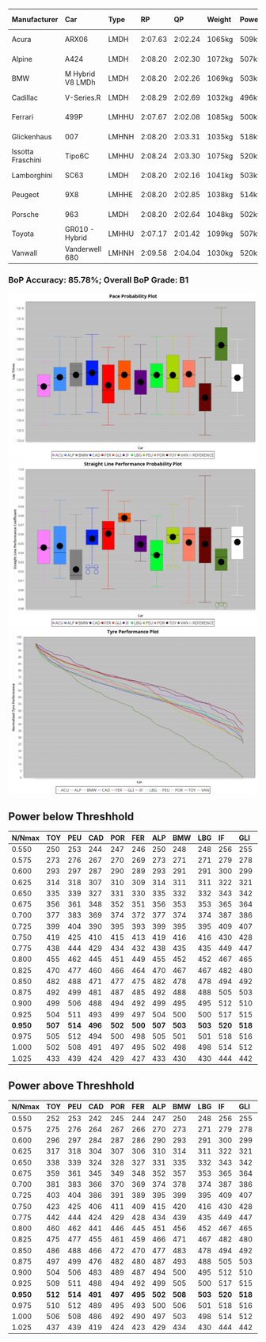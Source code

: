 |Manufacturer|Car|Type|RP|QP|Weight|Power¹|Threshhold|PINC|Power²|E/Stint|AVG Vmax|FDS|RDLC|L/Stint|BOP-Grade|ModelAccuracy|ModelPoints|Match%|
|:-|:-|:-|:-|:-|:-|:-|:-|:-|:-|:-|:-|:-|:-|:-|:-|:-|:-|:-|
|Acura|ARX06|LMDH|2:07.63|2:02.24|1065kg|509kw|210.0kph|-1%|504kw|902MJ|297.35kph-313.67kph|-|1.00|25|-D1|100.00%|995|65.23%|
|Alpine|A424|LMDH|2:08.20|2:02.30|1072kg|507kw|210.0kph|-1%|502kw|900MJ|297.32kph-316.70kph|-|0.99|25|~A1|81.46%|523|100.00%|
|BMW|M Hybrid V8 LMDh|LMDH|2:08.20|2:02.26|1069kg|503kw|210.0kph|1%|508kw|892MJ|294.10kph-316.35kph|-|1.00|25|~A1|98.60%|1690|100.00%|
|Cadillac|V-Series.R|LMDH|2:08.29|2:02.69|1032kg|496kw|210.0kph|-1%|491kw|869MJ|293.69kph-316.68kph|-|1.03|25|+A2|98.38%|1765|90.55%|
|Ferrari|499P|LMHHU|2:07.67|2:02.08|1085kg|500kw|210.0kph|-1%|495kw|883MJ|295.76kph-316.84kph|190kph|1.00|25|-B2|92.24%|2247|84.55%|
|Glickenhaus|007|LMHNH|2:08.20|2:03.31|1035kg|518kw|210.0kph|0%|518kw|912MJ|305.28kph-316.57kph|-|0.96|25|+B1|96.18%|554|87.35%|
|Issotta Fraschini|Tipo6C|LMHHU|2:08.24|2:03.30|1075kg|520kw|210.0kph|0%|520kw|922MJ|300.42kph-310.47kph|190kph|1.03|25|+A2|66.67%|96|93.00%|
|Lamborghini|SC63|LMDH|2:08.20|2:02.16|1041kg|503kw|210.0kph|0%|503kw|884MJ|296.80kph-314.02kph|-|1.05|25|+A2|96.77%|419|93.15%|
|Peugeot|9X8|LMHHE|2:08.20|2:02.85|1038kg|514kw|210.0kph|0%|514kw|906MJ|296.44kph-318.70kph|150kph|1.03|25|~A1|87.65%|1795|100.00%|
|Porsche|963|LMDH|2:08.20|2:02.64|1048kg|502kw|210.0kph|-1%|497kw|885MJ|295.06kph-317.18kph|-|1.02|25|~A1|96.81%|5438|100.00%|
|Toyota|GR010 - Hybrid|LMHHU|2:07.17|2:01.42|1099kg|507kw|210.0kph|1%|512kw|905MJ|294.17kph-324.31kph|190kph|1.00|25|-D2|86.04%|1751|64.33%|
|Vanwall|Vanderwell 680|LMHNH|2:09.58|2:04.04|1030kg|520kw|210.0kph|0%|520kw|901MJ|292.00kph-313.56kph|-|1.02|25|+E2|91.42%|501|51.17%|

### BoP Accuracy: 85.78%; Overall BoP Grade: B1
![PACECHART](./IMG/ACOMETHOD.png)
![STRAIGHTLINEPERFORMANCECHART](./IMG/ACOMETHOD_sp.png)
![TYREPERFORMANCECHART](./IMG/ACOMETHOD_tw.png)

## Power below Threshhold
|N/Nmax|TOY|PEU|CAD|POR|FER|ALP|BMW|LBG|IF|GLI|VAN|ACU|
|:-|:-|:-|:-|:-|:-|:-|:-|:-|:-|:-|:-|:-|
|0.550|250|253|244|247|246|250|248|248|256|255|256|251|
|0.575|273|276|267|270|269|273|271|271|279|278|279|274|
|0.600|293|297|287|290|289|293|291|291|300|299|300|294|
|0.625|314|318|307|310|309|314|311|311|322|321|322|315|
|0.650|335|339|327|331|330|335|332|332|343|342|343|336|
|0.675|356|361|348|352|351|356|353|353|365|364|365|357|
|0.700|377|383|369|374|372|377|374|374|387|386|387|379|
|0.725|399|404|390|395|393|399|395|395|409|407|409|400|
|0.750|419|425|410|415|413|419|416|416|430|428|430|421|
|0.775|438|444|429|434|432|438|435|435|449|447|449|440|
|0.800|455|462|445|451|449|455|452|452|467|465|467|457|
|0.825|470|477|460|466|464|470|467|467|482|480|482|472|
|0.850|482|488|471|477|475|482|478|478|494|492|494|484|
|0.875|492|499|481|487|485|492|488|488|505|503|505|494|
|0.900|499|506|488|494|492|499|495|495|512|510|512|501|
|0.925|504|511|493|499|497|504|500|500|517|515|517|506|
|**0.950**|**507**|**514**|**496**|**502**|**500**|**507**|**503**|**503**|**520**|**518**|**520**|**509**|
|0.975|505|512|494|500|498|505|501|501|518|516|518|507|
|1.000|502|508|491|497|495|502|498|498|514|512|514|504|
|1.025|433|439|424|429|427|433|430|430|444|442|444|435|

## Power above Threshhold
|N/Nmax|TOY|PEU|CAD|POR|FER|ALP|BMW|LBG|IF|GLI|VAN|ACU|
|:-|:-|:-|:-|:-|:-|:-|:-|:-|:-|:-|:-|:-|
|0.550|252|253|242|245|244|247|250|248|256|255|256|248|
|0.575|275|276|264|267|266|270|273|271|279|278|279|271|
|0.600|296|297|284|287|286|290|293|291|300|299|300|291|
|0.625|317|318|304|307|306|310|314|311|322|321|322|312|
|0.650|338|339|324|328|327|331|335|332|343|342|343|333|
|0.675|359|361|345|349|348|352|357|353|365|364|365|354|
|0.700|381|383|366|370|369|374|378|374|387|386|387|375|
|0.725|403|404|386|391|389|395|399|395|409|407|409|396|
|0.750|423|425|406|411|409|415|420|416|430|428|430|416|
|0.775|442|444|424|429|428|434|439|435|449|447|449|435|
|0.800|460|462|441|446|445|451|456|452|467|465|467|453|
|0.825|475|477|455|461|459|466|471|467|482|480|482|468|
|0.850|486|488|466|472|470|477|483|478|494|492|494|479|
|0.875|497|499|476|482|480|487|493|488|505|503|505|489|
|0.900|504|506|483|489|487|494|500|495|512|510|512|496|
|0.925|509|511|488|494|492|499|505|500|517|515|517|501|
|**0.950**|**512**|**514**|**491**|**497**|**495**|**502**|**508**|**503**|**520**|**518**|**520**|**504**|
|0.975|510|512|489|495|493|500|506|501|518|516|518|502|
|1.000|506|508|486|492|490|497|503|498|514|512|514|499|
|1.025|437|439|419|424|423|429|434|430|444|442|444|430|
